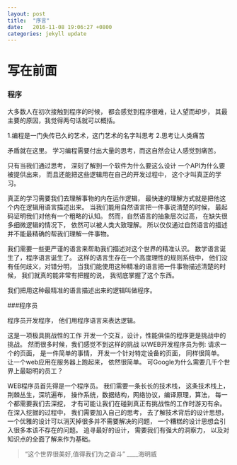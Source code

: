 ```yaml
---
layout: post
title:  "序言"
date:   2016-11-08 19:06:27 +0800
categories: jekyll update
---
```


# 写在前面

### 程序
大多数人在初次接触到程序的时候， 都会感觉到程序很难，让人望而却步， 其最主要的原因，我觉得两句话就可以概括。

1.编程是一门失传已久的艺术，这门艺术的名字叫思考
2.思考让人类痛苦

矛盾就在这里。 学习编程需要付出大量的思考，而这自然会让人感觉到痛苦。

只有当我们通过思考， 深刻了解到一个软件为什么要这么设计 一个API为什么要被提供出来， 而且还能把这些逻辑用在自己的开发过程中， 这个才叫真正的学习。

真正的学习需要我们去理解事物的内在运作逻辑， 最快速的理解方式就是把他这个内在逻辑用语言描述出来。 当我们能用自然语言把一件事说清楚的时候， 最起码证明我们对他有一个粗略的认知。 然而，自然语言的抽象层次过高， 在缺失很多细微逻辑的情况下， 依然可以被人类大致理解。 所以仅仅通过自然语言的描述并不能最精确的帮我们理解一件事物。

我们需要一些更严谨的语言来帮助我们描述对这个世界的精准认识。 数学语言诞生了，程序语言诞生了。 这样的语言生存在一个高度理性的规则系统中， 他们没有任何歧义，对错分明， 当我们能使用这种精准的语言把一件事物描述清楚的时候， 我们就真的能非常有把握的说， 我彻底掌握了这个东西。

我们把用这种最精准的语言描述出来的逻辑叫做程序。

###程序员

程序员开发程序， 他们用程序语言来表达逻辑。

这是一项极具挑战性的工作 开发一个交互，设计，性能俱佳的程序更是挑战中的挑战。 然而很多时候，我们感觉不到这样的挑战 以WEB开发程序员为例: 请求一个的页面， 是一件简单的事情， 开发一个针对特定设备的页面， 同样很简单。 让一个web应用在服务器上跑起来， 依然很简单。 可Google为什么需要几千个世界上最聪明的员工？

WEB程序员首先得是一个程序员。 我们需要一条长长的技术栈， 这条技术栈上，荆棘丛生，深坑遍布， 操作系统，数据结构，网络协议，编译原理，算法， 每一个都需要我们去深挖， 才有可能让我们在碰到真正有挑战性的工作时游刃有余。 在深入挖掘的过程中， 我们需要加入自己的思考， 去了解技术背后的设计思想， 一个优雅的设计可以消灭掉很多并不需要解决的问题， 一个糟糕的设计思想会引入很多本该不存在的问题。 追寻最好的设计， 需要我们有强大的洞察力， 以及对知识点的全面了解来作为基础。

> “这个世界很美好,值得我们为之奋斗”
____海明威